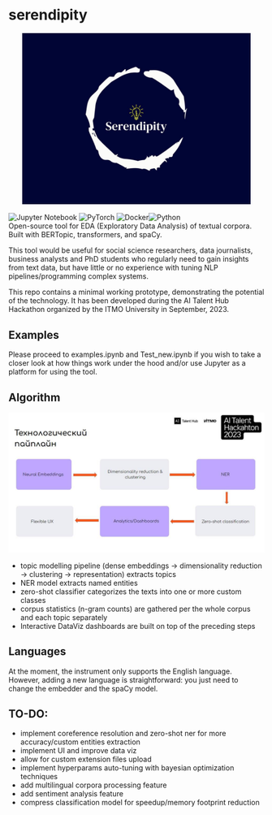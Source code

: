 # serendipity
<div id="header" align="center"> <img src=https://github.com/arsenplus/serendipity/blob/main/pics/ser_logo.jpg width="450"/></div>

![Jupyter Notebook](https://img.shields.io/badge/jupyter-%23FA0F00.svg?style=for-the-badge&logo=jupyter&logoColor=white) ![PyTorch](https://img.shields.io/badge/PyTorch-%23EE4C2C.svg?style=for-the-badge&logo=PyTorch&logoColor=white) ![Docker](https://img.shields.io/badge/docker-%230db7ed.svg?style=for-the-badge&logo=docker&logoColor=white)![Python](https://img.shields.io/badge/python-3670A0?style=for-the-badge&logo=python&logoColor=ffdd54)<br/>
Open-source tool for EDA (Exploratory Data Analysis) of textual corpora. Built with BERTopic, transformers, and spaCy.

This tool would be useful for social science researchers, data journalists, business analysts and PhD students who regularly need to gain insights from text data, but have little or no experience with tuning NLP pipelines/programming complex systems.

This repo contains a minimal working prototype, demonstrating the potential of the technology. It has been developed during the AI Talent Hub Hackathon organized by the ITMO University in September, 2023.


## Examples

Please proceed to examples.ipynb and Test_new.ipynb if you wish to take a closer look at how things work under the hood and/or use Jupyter as a platform for using the tool.
  
## Algorithm

<div id="header" align="center"> <img src=https://github.com/arsenplus/serendipity/blob/main/pics/working_flow.jpg width="1000"/>
  </div>

- topic modelling pipeline (dense embeddings -> dimensionality reduction -> clustering -> representation) extracts topics
- NER model extracts named entities
- zero-shot classifier categorizes the texts into one or more custom classes
- corpus statistics (n-gram counts) are gathered per the whole corpus and each topic separately
- Interactive DataViz dashboards are built on top of the preceding steps

## Languages
At the moment, the instrument only supports the English language. However, adding a new language is straightforward: you just need to change the embedder and the spaCy model.

## TO-DO:
- implement coreference resolution and zero-shot ner for more accuracy/custom entities extraction
- implement UI and improve data viz
- allow for custom extension files upload
- implement hyperparams auto-tuning with bayesian optimization techniques
- add multilingual corpora processing feature
- add sentiment analysis feature
- compress classification model for speedup/memory footprint reduction

